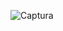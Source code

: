![Captura](https://user-images.githubusercontent.com/94995682/229509509-84650963-a274-4002-a02a-4344cf967c0e.PNG)
